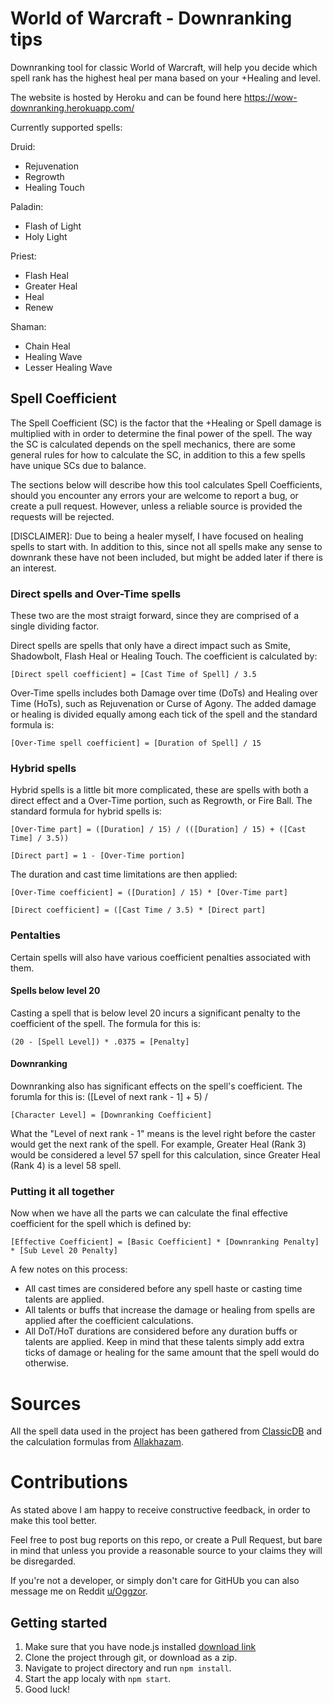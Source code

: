 # World of Warcraft - Downranking tips
Downranking tool for classic World of Warcraft, will help you decide which spell rank has the highest heal per mana based on your +Healing and level. 

The website is hosted by Heroku and can be found here https://wow-downranking.herokuapp.com/

Currently supported spells:

Druid:
* Rejuvenation
* Regrowth
* Healing Touch

Paladin:
* Flash of Light
* Holy Light

Priest:
* Flash Heal
* Greater Heal
* Heal
* Renew

Shaman:
* Chain Heal
* Healing Wave
* Lesser Healing Wave

## Spell Coefficient
The Spell Coefficient (SC) is the factor that the +Healing or Spell damage is multiplied with in order to determine the final power of the spell. The way the SC is calculated depends on the spell mechanics, there are some general rules for how to calculate the SC, in addition to this a few spells have unique SCs due to balance.

The sections below will describe how this tool calculates Spell Coefficients, should you encounter any errors your are welcome to report a bug, or create a pull request. However, unless a reliable source is provided the requests will be rejected.

[DISCLAIMER]: Due to being a healer myself, I have focused on healing spells to start with. In addition to this, since not all spells make any sense to downrank these have not been included, but might be added later if there is an interest.

### Direct spells and Over-Time spells
These two are the most straigt forward, since they are comprised of a single dividing factor.

Direct spells are spells that only have a direct impact such as Smite, Shadowbolt, Flash Heal or Healing Touch. The coefficient is calculated by:

```[Direct spell coefficient] = [Cast Time of Spell] / 3.5```

Over-Time spells includes both Damage over time (DoTs) and Healing over Time (HoTs), such as Rejuvenation or Curse of Agony. The added damage or healing is divided equally among each tick of the spell and the standard formula is:

```[Over-Time spell coefficient] = [Duration of Spell] / 15```


### Hybrid spells
Hybrid spells is a little bit more complicated, these are spells with both a direct effect and a Over-Time portion, such as Regrowth, or Fire Ball. The standard formula for hybrid spells is:

```[Over-Time part] = ([Duration] / 15) / (([Duration] / 15) + ([Cast Time] / 3.5))```

```[Direct part] = 1 - [Over-Time portion]```

The duration and cast time limitations are then applied:

```[Over-Time coefficient] = ([Duration] / 15) * [Over-Time part]```

```[Direct coefficient] = ([Cast Time / 3.5) * [Direct part]```

### Pentalties
Certain spells will also have various coefficient penalties associated with them.

#### Spells below level 20
Casting a spell that is below level 20 incurs a significant penalty to the coefficient of the spell. The formula for this is:

```(20 - [Spell Level]) * .0375 = [Penalty]```

#### Downranking
Downranking also has significant effects on the spell's coefficient. The forumla for this is: ([Level of next rank - 1] + 5) / 

```[Character Level] = [Downranking Coefficient]```

What the "Level of next rank - 1" means is the level right before the caster would get the next rank of the spell. For example, Greater Heal (Rank 3) would be considered a level 57 spell for this calculation, since Greater Heal (Rank 4) is a level 58 spell.

### Putting it all together
Now when we have all the parts we can calculate the final effective coefficient for the spell which is defined by:

```[Effective Coefficient] = [Basic Coefficient] * [Downranking Penalty] * [Sub Level 20 Penalty]```

A few notes on this process:

* All cast times are considered before any spell haste or casting time talents are applied.
* All talents or buffs that increase the damage or healing from spells are applied after the coefficient calculations.
* All DoT/HoT durations are considered before any duration buffs or talents are applied. Keep in mind that these talents simply add extra ticks of damage or healing for the same amount that the spell would do otherwise.

# Sources
All the spell data used in the project has been gathered from [ClassicDB](https://classicdb.ch/) and the calculation formulas from [Allakhazam](http://wow.allakhazam.com/wiki/spell_coefficient_(wow)).

# Contributions
As stated above I am happy to receive constructive feedback, in order to make this tool better.

Feel free to post bug reports on this repo, or create a Pull Request, but bare in mind that unless you provide a reasonable source to your claims they will be disregarded.

If you're not a developer, or simply don't care for GitHUb you can also message me on Reddit [u/Oggzor](https://www.reddit.com/user/Oggzor).

## Getting started
1. Make sure that you have node.js installed [download link](https://nodejs.org/en/download/)
2. Clone the project through git, or download as a zip.
3. Navigate to project directory and run ```npm install```.
4. Start the app localy with ```npm start```.
5. Good luck!

